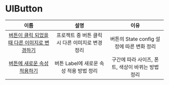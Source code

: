 # UIButton
|이름|설명|이유|
|:-:|:-:|:-:|
| [버튼이 클릭 되었을때 다른 이미지로 변경하기](https://github.com/KayAhn0126/iOS-Study/tree/main/UI/UIButton/WhenButtonIsSelected)| 프로젝트 중 버튼 클릭시 다른 이미지로 변경 정리 | 버튼의 State config 설정에 따른 변화 정리
| [버튼에 새로운 속성 적용하기](https://github.com/KayAhn0126/iOS-Study/tree/main/UI/UIButton/ApplyingAttributeToButton)| 버튼 Label에 새로운 속성 적용 방법 정리 | 구간에 따라 사이즈, 폰트, 색상이 바뀌는 방법 정리|
